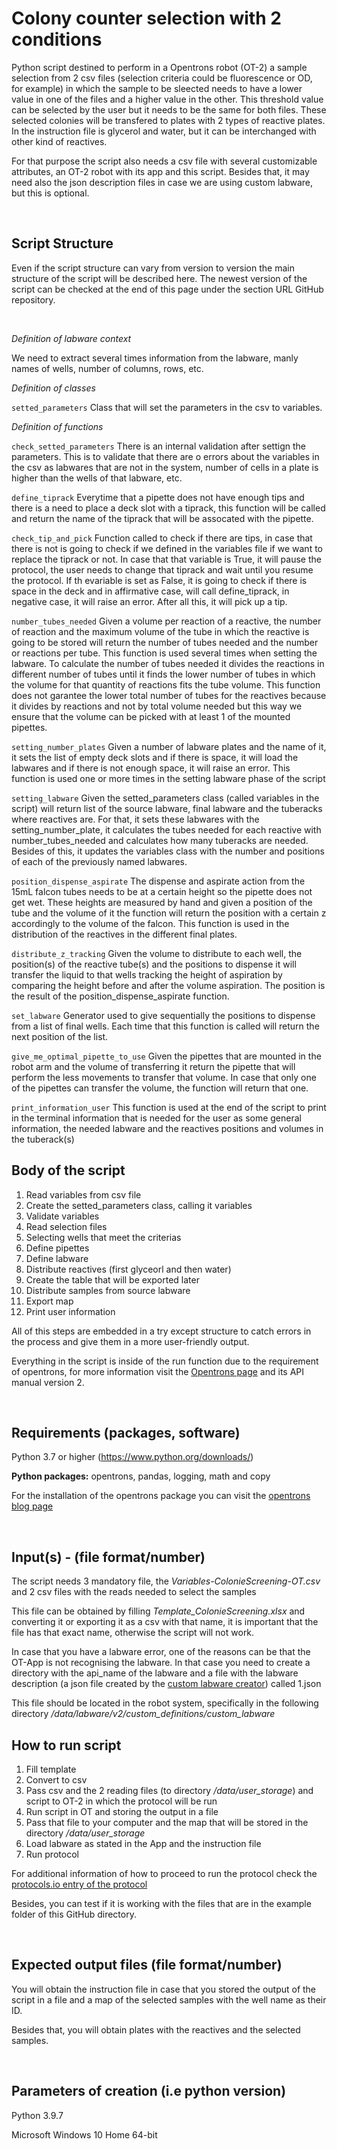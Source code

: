 # Colony counter selection with 2 conditions
Python script destined to perform in a Opentrons robot (OT-2) a sample selection from 2 csv files (selection criteria could be fluorescence or OD, for example) in which the sample to be sleected needs to have a lower value in one of the files and a higher value in the other. This threshold value can be selected by the user but it needs to be the same for both files. These selected colonies will be transfered to plates with 2 types of reactive plates. In the instruction file is glycerol and water, but it can be interchanged with other kind of reactives.

For that purpose the script also needs a csv file with several customizable attributes, an OT-2 robot with its app and this script. Besides that, it may need also the json description files in case we are using custom labware, but this is optional.

 

## Script Structure

Even if the script structure can vary from version to version the main structure of the script will be described here. The newest version of the script can be checked at the end of this page under the section URL GitHub repository.

 

*Definition of labware context*

We need to extract several times information from the labware, manly names of wells, number of columns, rows, etc.


*Definition of classes*

`setted_parameters` Class that will set the parameters in the csv to variables.


*Definition of functions*

`check_setted_parameters` There is an internal validation after settign the parameters. This is to validate that there are o errors about the variables in the csv as labwares that are not in the system, number of cells in a plate is higher than the wells of that labware, etc.

`define_tiprack` Everytime that a pipette does not have enough tips and there is a need to place a deck slot with a tiprack, this function will be called and return the name of the tiprack that will be assocated with the pipette.

`check_tip_and_pick` Function called to check if there are tips, in case that there is not is going to check if we defined in the variables file if we want to replace the tiprack or not. In case that that variable is True, it will pause the protocol, the user needs to change that tiprack and wait until you resume the protocol. If th evariable is set as False, it is going to check if there is space in the deck and in affirmative case, will call define_tiprack, in negative case, it will raise an error. After all this, it will pick up a tip.

`number_tubes_needed` Given a volume per reaction of a reactive, the number of reaction and the maximum volume of the tube in which the reactive is going to be stored will return the number of tubes needed and the number or reactions per tube. This function is used several times when setting the labware. To calculate the number of tubes needed it divides the reactions in different number of tubes until it finds the lower number of tubes in which the volume for that quantity of reactions fits the tube volume. This function does not garantee the lower total number of tubes for the reactives because it divides by reactions and not by total volume needed but this way we ensure that the volume can be picked with at least 1 of the mounted pipettes.

`setting_number_plates` Given a number of labware plates and the name of it, it sets the list of empty deck slots and if there is space, it will load the labwares and if there is not enough space, it will raise an error. This function is used one or more times in the setting labware phase of the script

`setting_labware` Given the setted_parameters class (called variables in the script) will return list of the source labware, final labware and the tuberacks where reactives are. For that, it sets these labwares with the setting_number_plate, it calculates the tubes needed for each reactive with number_tubes_needed and calculates how many tuberacks are needed. Besides of this, it updates the variables class with the number and positions of each of the previously named labwares.

`position_dispense_aspirate` The dispense and aspirate action from the 15mL falcon tubes needs to be at a certain  height so the pipette does not get wet. These heights are measured by hand and given a position of the tube and the volume of it the function will return the position with a certain z accordingly to the volume of the falcon. This function is used in the distribution of the reactives in the different final plates.

`distribute_z_tracking` Given the volume to distribute to each well, the position(s) of the reactive tube(s) and the positions to dispense it will transfer the liquid to that wells tracking the height of aspiration by comparing the height before and after the volume aspiration. The position is the result of the position_dispense_aspirate function.

`set_labware` Generator used to give sequentially the positions to dispense from a list of final wells. Each time that this function is called will return the next position of the list.

`give_me_optimal_pipette_to_use` Given the pipettes that are mounted in the robot arm and the volume of transferring it return the pipette that will perform the less movements to transfer that volume. In case that only one of the pipettes can transfer the volume, the function will return that one.

`print_information_user` This function is used at the end of the script to print in the terminal information that is needed for the user as some general information, the needed labware and the reactives positions and volumes in the tuberack(s)

## Body of the script

1. Read variables from csv file
2. Create the setted_parameters class, calling it variables
3. Validate variables
4. Read selection files
5. Selecting wells that meet the criterias
6. Define pipettes
7. Define labware
8. Distribute reactives (first glyceorl and then water)
9. Create the table that will be exported later
10. Distribute samples from source labware
11. Export map
12. Print user information

All of this steps are embedded in a try except structure to catch errors in the process and give them in a more user-friendly output.

Everything in the script is inside of the run function due to the requirement of opentrons, for more information visit the [Opentrons page](https://support.opentrons.com/s/article/Simulating-OT-2-protocols-on-your-computer) and its API manual version 2.

 
## Requirements (packages, software)

Python 3.7 or higher (https://www.python.org/downloads/)

**Python packages:** opentrons, pandas, logging, math and copy

For the installation of the opentrons package you can visit the [opentrons blog page](https://support.opentrons.com/s/article/Simulating-OT-2-protocols-on-your-computer)

 
## Input(s) - (file format/number)

The script needs 3 mandatory file, the *Variables-ColonieScreening-OT.csv* and 2 csv files with the reads needed to select the samples

This file can be obtained by filling *Template_ColonieScreening.xlsx* and converting it or exporting it as a csv with that name, it is important that the file has that exact name, otherwise the script will not work.

In case that you have a labware error, one of the reasons can be that the OT-App is not recognising the labware. In that case you need to create a directory with the api_name of the labware and a file with the labware description (a json file created by the [custom labware creator](https://labware.opentrons.com/create/)) called 1.json

This file should be located in the robot system, specifically in the following directory */data/labware/v2/custom_definitions/custom_labware*
 

## How to run script

1. Fill template
2. Convert to csv
3. Pass csv and the 2 reading files (to directory */data/user_storage*) and script to OT-2 in which the protocol will be run
4. Run script in OT and storing the output in a file
5. Pass that file to your computer and the map that will be stored in the directory */data/user_storage*
7. Load labware as stated in the App and the instruction file
8. Run protocol

For additional information of how to proceed to run the protocol check the [protocols.io entry of the protocol](dx.doi.org/10.17504/protocols.io.5qpvor5xdv4o/v1)

Besides, you can test if it is working with the files that are in the example folder of this GitHub directory.

 
## Expected output files (file format/number)

You will obtain the instruction file in case that you stored the output of the script in a file and a map of the selected samples with the well name as their ID.

Besides that, you will obtain plates with the reactives and the selected samples.

 
## Parameters of creation (i.e python version)

Python 3.9.7

Microsoft Windows 10 Home 64-bit
